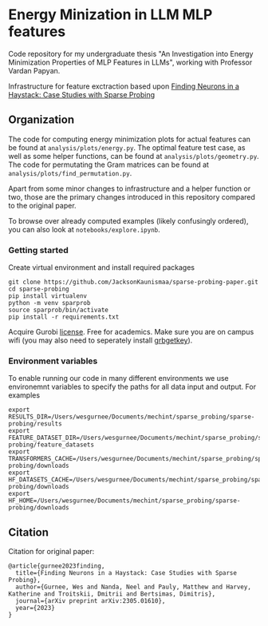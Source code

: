 # Energy Minization in LLM MLP features
Code repository for my undergraduate thesis "An Investigation into Energy Minimization Properties of MLP Features in LLMs", working with Professor Vardan Papyan.

Infrastructure for feature exctraction based upon [Finding Neurons in a Haystack: Case Studies with Sparse Probing](https://arxiv.org/abs/2305.01610)

## Organization
The code for computing energy minimization plots for actual features can be found at `analysis/plots/energy.py`. The optimal feature test case, as well as some helper functions, can be found at `analysis/plots/geometry.py`. The code for permutating the Gram matrices can be found at `analysis/plots/find_permutation.py`.

Apart from some minor changes to infrastructure and a helper function or two, those are the primary changes introduced in this repository compared to the original paper.

To browse over already computed examples (likely confusingly ordered), you can also look at `notebooks/explore.ipynb`.



### Getting started
Create virtual environment and install required packages
```
git clone https://github.com/JacksonKaunismaa/sparse-probing-paper.git
cd sparse-probing
pip install virtualenv
python -m venv sparprob
source sparprob/bin/activate
pip install -r requirements.txt
```

Acquire Gurobi [license](https://www.gurobi.com/features/academic-named-user-license/). Free for academics. Make sure you are on campus wifi (you may also need to seperately install [grbgetkey](https://support.gurobi.com/hc/en-us/articles/360059842732)).

### Environment variables
To enable running our code in many different environments we use environemnt variables to specify the paths for all data input and output. For examples
```
export RESULTS_DIR=/Users/wesgurnee/Documents/mechint/sparse_probing/sparse-probing/results
export FEATURE_DATASET_DIR=/Users/wesgurnee/Documents/mechint/sparse_probing/sparse-probing/feature_datasets
export TRANSFORMERS_CACHE=/Users/wesgurnee/Documents/mechint/sparse_probing/sparse-probing/downloads
export HF_DATASETS_CACHE=/Users/wesgurnee/Documents/mechint/sparse_probing/sparse-probing/downloads
export HF_HOME=/Users/wesgurnee/Documents/mechint/sparse_probing/sparse-probing/downloads
```


## Citation
Citation for original paper:
```
@article{gurnee2023finding,
  title={Finding Neurons in a Haystack: Case Studies with Sparse Probing},
  author={Gurnee, Wes and Nanda, Neel and Pauly, Matthew and Harvey, Katherine and Troitskii, Dmitrii and Bertsimas, Dimitris},
  journal={arXiv preprint arXiv:2305.01610},
  year={2023}
}
```

